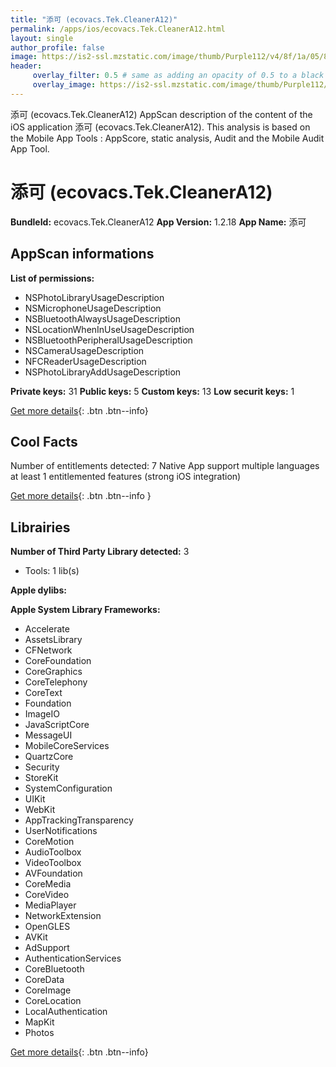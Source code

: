 ```yaml
---
title: "添可 (ecovacs.Tek.CleanerA12)"
permalink: /apps/ios/ecovacs.Tek.CleanerA12.html
layout: single
author_profile: false
image: https://is2-ssl.mzstatic.com/image/thumb/Purple112/v4/8f/1a/05/8f1a050a-7eb6-d1ba-f83f-54fa4ddea2b1/AppIcon-0-0-1x_U007emarketing-0-0-0-4-0-0-sRGB-0-0-0-GLES2_U002c0-512MB-85-220-0-0.png/512x512bb.jpg
header: 
     overlay_filter: 0.5 # same as adding an opacity of 0.5 to a black background
     overlay_image: https://is2-ssl.mzstatic.com/image/thumb/Purple112/v4/8f/1a/05/8f1a050a-7eb6-d1ba-f83f-54fa4ddea2b1/AppIcon-0-0-1x_U007emarketing-0-0-0-4-0-0-sRGB-0-0-0-GLES2_U002c0-512MB-85-220-0-0.png/512x512bb.jpg
---
```

添可 (ecovacs.Tek.CleanerA12) AppScan description of the content of the iOS application 添可 (ecovacs.Tek.CleanerA12). This analysis is based on the Mobile App Tools : AppScore, static analysis, Audit and the Mobile Audit App Tool.

# 添可 (ecovacs.Tek.CleanerA12)

**BundleId:** ecovacs.Tek.CleanerA12
**App Version:** 1.2.18
**App Name:** 添可


## AppScan informations 

**List of permissions:** 
- NSPhotoLibraryUsageDescription
- NSMicrophoneUsageDescription
- NSBluetoothAlwaysUsageDescription
- NSLocationWhenInUseUsageDescription
- NSBluetoothPeripheralUsageDescription
- NSCameraUsageDescription
- NFCReaderUsageDescription
- NSPhotoLibraryAddUsageDescription
  
  
**Private keys:** 31
**Public keys:** 5
**Custom keys:** 13
**Low securit keys:** 1
  
[Get more details](/pricing.html){: .btn .btn--info}

## Cool Facts

Number of entitlements detected: 7
Native App
support multiple languages
at least 1 entitlemented features (strong iOS integration)
  
[Get more details](/pricing.html){: .btn .btn--info }

## Librairies 
**Number of Third Party Library detected:** 3
- Tools: 1 lib(s)


**Apple dylibs:**


**Apple System Library Frameworks:**
- Accelerate
- AssetsLibrary
- CFNetwork
- CoreFoundation
- CoreGraphics
- CoreTelephony
- CoreText
- Foundation
- ImageIO
- JavaScriptCore
- MessageUI
- MobileCoreServices
- QuartzCore
- Security
- StoreKit
- SystemConfiguration
- UIKit
- WebKit
- AppTrackingTransparency
- UserNotifications
- CoreMotion
- AudioToolbox
- VideoToolbox
- AVFoundation
- CoreMedia
- CoreVideo
- MediaPlayer
- NetworkExtension
- OpenGLES
- AVKit
- AdSupport
- AuthenticationServices
- CoreBluetooth
- CoreData
- CoreImage
- CoreLocation
- LocalAuthentication
- MapKit
- Photos


  
[Get more details](/pricing.html){: .btn .btn--info}

